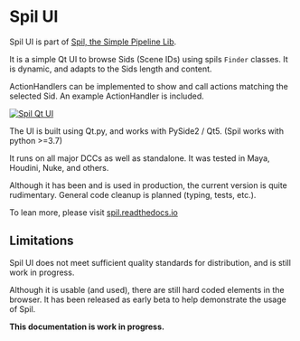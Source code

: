 # Spil UI

Spil UI is part of [Spil, the Simple Pipeline Lib](https://github.com/MichaelHaussmann/spil).

It is a simple Qt UI to browse Sids (Scene IDs) using spils `Finder` classes.
It is dynamic, and adapts to the Sids length and content.

ActionHandlers can be implemented to show and call actions matching the selected Sid.
An example ActionHandler is included.

[![Spil Qt UI](https://raw.githubusercontent.com/MichaelHaussmann/spil/main/docs/img/spil_ui.png)](https://github.com/MichaelHaussmann/spil_ui)

The UI is built using Qt.py, and works with PySide2 / Qt5.
(Spil works with python >=3.7)

It runs on all major DCCs as well as standalone. It was tested in Maya, Houdini, Nuke, and others.

Although it has been and is used in production, the current version is quite rudimentary.
General code cleanup is planned (typing, tests, etc.).

To lean more, please visit [spil.readthedocs.io](https://spil.readthedocs.io)


## Limitations

Spil UI does not meet sufficient quality standards for distribution, 
and is still work in progress.

Although it is usable (and used), there are still hard coded elements in the browser.
It has been released as early beta to help demonstrate the usage of Spil.

**This documentation is work in progress.**

